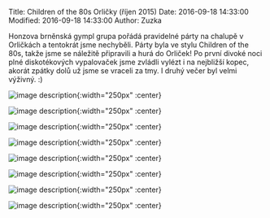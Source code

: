 ﻿Title: Children of the 80s Orličky (říjen 2015)
Date: 2016-09-18 14:33:00
Modified: 2016-09-18 14:33:00
Author: Zuzka


Honzova brněnská gympl grupa pořádá pravidelné párty na chalupě v Orličkách a tentokrát jsme nechyběli. Párty byla ve stylu Children of the 80s, takže jsme se náležitě připravili a hurá do Orliček! Po první divoké noci plné diskotékových vypalovaček jsme zvládli vylézt i na nejbližší kopec, akorát zpátky dolů už jsme se vraceli za tmy. I druhý večer byl velmi výživný. :)

![image description]({filename}/images/a.jpg){:width="250px" :center}

![image description]({filename}/images/b.jpg){:width="250px" :center}

![image description]({filename}/images/c.jpg){:width="250px" :center}

![image description]({filename}/images/d.jpg){:width="250px" :center}

![image description]({filename}/images/e.jpg){:width="250px" :center}

![image description]({filename}/images/f.jpg){:width="250px" :center}

![image description]({filename}/images/g.jpg){:width="250px" :center}

![image description]({filename}/images/h.jpg){:width="250px" :center}
